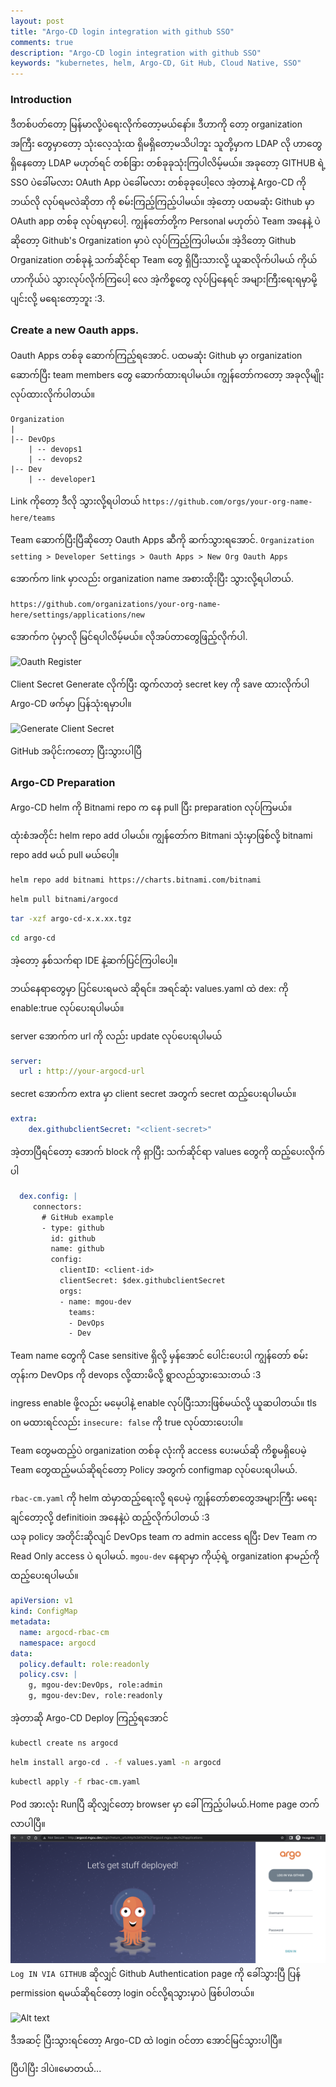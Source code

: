 ```yaml
---
layout: post
title: "Argo-CD login integration with github SSO"
comments: true
description: "Argo-CD login integration with github SSO"
keywords: "kubernetes, helm, Argo-CD, Git Hub, Cloud Native, SSO"
---
```

### Introduction
ဒီတစ်ပတ်တော့ မြန်မာလို့ပဲ​ရေးလိုက်တော့မယ်နော်။ ဒီဟာကို တော့ organization အကြီး တွေမှာတော့ သုံးလေ့သုံးထ ရှိမရှိတော့မသိပါဘူး သူတို့မှာက LDAP လို ဟာတွေ ရှိနေတော့ LDAP မဟုတ်ရင် တစ်ခြား တစ်ခုခုသုံးကြပါလိမ့်မယ်။ အခုတော့ GITHUB ရဲ့  SSO ပဲ​ခေါ်မလား OAuth App ပဲ​ခေါ်မလား တစ်ခုခုပေါ့လေ အဲ့တာနဲ့ Argo-CD ကို ဘယ်လို လုပ်ရမလဲဆိုတာ ကို စမ်းကြည့်ကြည့်ပါမယ်။ အဲ့တော့ ပထမဆုံး Github မှာ OAuth app တစ်ခု လုပ်ရမှာပေါ့. ကျွန်တော်တို့က Personal မဟုတ်ပဲ Team အနေနဲ့ ပဲ ဆိုတော့ Github's Organization မှာပဲ လုပ်ကြည့်ကြပါမယ်။ အဲ့ဒိတော့ Github Organization တစ်ခုနဲ့ သက်ဆိုင်ရာ Team တွေ ရှိပြီးသားလို့ ယူဆလိုက်ပါမယ် ကိုယ်ဟာကိုယ်ပဲ သွားလုပ်လိုက်ကြပေါ့ လေ အဲ့ကိစ္စတွေ လုပ်ပြနေရင် အများကြီးရေးရမှာမို့ပျင်းလို့ မရေးတော့ဘူး :3. 

### Create a new Oauth apps.
Oauth Apps တစ်ခု ဆောက်ကြည့်ရအောင်. ပထမဆုံး Github မှာ organization ဆောက်ပြီး team members တွေ ဆောက်ထားရပါမယ်။ ကျွန်တော်ကတော့ အခုလိုမျိုး လုပ်ထားလိုက်ပါတယ်။ 

```
Organization
|
|-- DevOps
    | -- devops1
    | -- devops2
|-- Dev
    | -- developer1

```
Link ကိုတော့ ဒီလို သွားလို့ရပါတယ် ```https://github.com/orgs/your-org-name-here/teams```

Team ဆောက်ပြီးပြီဆိုတော့ Oauth Apps ဆီကို ဆက်သွားရအောင်. 
```Organization setting > Developer Settings > Oauth Apps > New Org Oauth Apps```

အောက်က link မှာလည်း organization name အစားထိုးပြီး သွားလို့ရပါတယ်.

```https://github.com/organizations/your-org-name-here/settings/applications/new```

အောက်က ပုံမှာလို မြင်ရပါလိမ့်မယ်။ လိုအပ်တာတွေဖြည့်လိုက်ပါ.

![Oauth Register](/assets/images/argocdsso/oauthreg.png)

Client Secret Generate လိုက်ပြီး ထွက်လာတဲ့ secret key ကို save ထားလိုက်ပါ Argo-CD ဖက်မှာ ပြန်သုံးရမှာပါ။ 

![Generate Client Secret](/assets/images/argocdsso/clientsctgen.png)


GitHub အပိုင်းကတော့ ပြီးသွားပါပြီ
### Argo-CD Preparation
Argo-CD helm ကို Bitnami repo က နေ pull ပြီး preparation လုပ်ကြမယ်။

ထုံးစံအတိုင်း helm repo add ပါမယ်။ ကျွန်တော်က Bitmani သုံးမှာဖြစ်လို့ bitnami repo add မယ် pull မယ်ပေါ့။

```bash
helm repo add bitnami https://charts.bitnami.com/bitnami
```

```bash
helm pull bitnami/argocd
```
```bash
tar -xzf argo-cd-x.x.xx.tgz
```
```bash
cd argo-cd
```
အဲ့တော့ နှစ်သက်ရာ IDE နဲ့ဆက်ပြင်ကြပါပေါ့။ 

ဘယ်နေရာတွေမှာ ပြင်ပေးရမလဲ ဆိုရင်။ အရင်ဆုံး values.yaml ထဲ dex: ကို enable:true လုပ်ပေးရပါမယ်။

server အောက်က url ကို လည်း update လုပ်ပေးရပါမယ်
```yaml
server:
  url : http://your-argocd-url
  ```
secret အောက်က extra မှာ client secret အတွက် secret ထည့်ပေးရပါမယ်။
```yaml
extra:
    dex.githubclientSecret: "<client-secret>"
```
အဲ့တာပြီရင်တော့ အောက် block ကို ရှာပြီး သက်ဆိုင်ရာ values တွေကို ထည့်ပေးလိုက်ပါ 

```yaml
  dex.config: |
     connectors:
       # GitHub example
       - type: github
         id: github
         name: github
         config:
           clientID: <client-id>
           clientSecret: $dex.githubclientSecret
           orgs:
           - name: mgou-dev
             teams:
             - DevOps
             - Dev
```
Team name တွေကို Case sensitive ရှိလို့ မှန်အောင် ပေါင်းပေးပါ ကျွန်တော် စမ်းတုန်းက DevOps ကို  devops လို့ထားမိလို့ ရွာလည်သွားသေးတယ် :3

ingress enable ဖို့လည်း မမေ့ပါနဲ့ enable လုပ်ပြီးသားဖြစ်မယ်လို့ ယူဆပါတယ်။ tls on မထားရင်လည်း ```insecure: false``` ကို true လုပ်ထားပေးပါ။

Team တွေမထည့်ပဲ organization တစ်ခု လုံးကို access ပေးမယ်ဆို ကိစ္စမရှိပေမဲ့ Team တွေထည့်မယ်ဆိုရင်တော့  Policy အတွက် configmap လုပ်ပေးရပါမယ်.

```rbac-cm.yaml``` ကို helm ထဲမှာထည့်ရေးလို့ ရပေမဲ့ ကျွန်တော်စာတွေအများကြီး မရေးချင်တော့လို့ definitioin အနေနဲ့ပဲ ထည့်လိုက်ပါတယ် :3  
ယခု policy အတိုင်းဆိုလျင်  DevOps team က admin access ရပြီး Dev Team က Read Only access ပဲ ရပါမယ်. ```mgou-dev``` နေရာမှာ ကိုယ့်ရဲ့ organization နာမည်ကို ထည့်ပေးရပါမယ်။
```yaml
apiVersion: v1
kind: ConfigMap
metadata:
  name: argocd-rbac-cm
  namespace: argocd
data:
  policy.default: role:readonly
  policy.csv: |
    g, mgou-dev:DevOps, role:admin
    g, mgou-dev:Dev, role:readonly
```

အဲ့တာဆို Argo-CD Deploy ကြည့်ရအောင်

```bash
kubectl create ns argocd
```
```bash
helm install argo-cd . -f values.yaml -n argocd
```
```bash
kubectl apply -f rbac-cm.yaml
```

Pod အားလုံး Runပြီ ဆိုလျှင်တော့ browser မှာ ခေါ်ကြည့်ပါမယ်.Home page တက်လာပါပြီ။
![Alt text](/assets/images/argocdsso/argocdhomepage.png)
```Log IN VIA GITHUB``` ဆိုလျှင် Github Authentication page ကို ခေါ်သွားပြီ ပြန် permission ရမယ်ဆိုရင်တော့ login ဝင်လို့ရသွားမှာပဲ ဖြစ်ပါတယ်။

![Alt text](/assets/images/argocdsso/githubauth.png)

ဒီအဆင့် ပြီးသွားရင်တော့ Argo-CD ထဲ login ဝင်တာ အောင်မြင်သွားပါပြီ။ 

ပြီပါပြီး ဒါပဲ။မောတယ်...